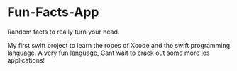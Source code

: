 # Fun-Facts-App
Random facts to really turn your head.

My first swift project to learn the ropes of Xcode and the swift programming language. A very fun language, Cant wait to crack out some more ios applications!
